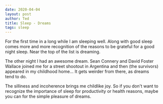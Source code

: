 ```yaml
---
date: 2020-04-04
layout: post
author: Ted
title: Sleep - Dreams
tags: sleep
---
```

For the first time in a long while I am sleeping well. Along with good sleep comes more and more recognition of the reasons to be grateful for a good night sleep. Near the top of the list is dreaming.

The other night I had an awesome dream. Sean Connery and David Foster Wallace joined me for a street shootout in Argentina and then (the survivors) appeared in my childhood home... It gets weirder from there, as dreams tend to do.

The silliness and incoherence brings me childlike joy. So if you don't want to recognize the importance of sleep for productivity or health reasons, maybe you can for the simple pleasure of dreams. 
